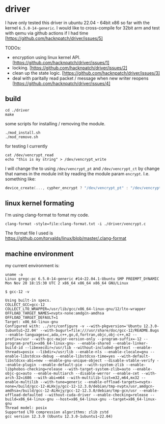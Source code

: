 # driver
I have only tested this driver in ubuntu 22.04 - 64bit x86 so far with the kernel
`6.5.0-14-generic`. I would like to cross-compile for 32bit arm and test
with qemu via github actions if I had time [https://github.com/hacknpatch/driver/issues/5]

TODOs:
* encryption using linux kernel API. [https://github.com/hacknpatch/driver/issues/1]
* locking. [https://github.com/hacknpatch/driver/issues/2]
* clean up the state logic. [https://github.com/hacknpatch/driver/issues/3]
* deal with paritally read packet / message when new writer reopens [https://github.com/hacknpatch/driver/issues/4]
  

## build 

```shell
cd ./driver
make
```

some scripts for installing / removing the module.
```shell
./mod_install.sh
./mod_remove.sh
```

for testing I currently 
```shell
cat /dev/vencrypt_read
echo "this is my string" > /dev/vencrypt_write
```

I will change the to using `/dev/vencrypt_pt` and `/dev/vencrypt_ct` by change 
that names in the module init by reading the module param `encrypt`. 
I.e. something like:
```c
device_create(..., cypher_encrypt ? "/dev/vencrypt_pt" : "/dev/vencrypt_ct")
```


## linux kernel formating 
I'm using clang-format to fomat my code.
```shell
clang-format -style=file:clang-format.txt -i ./driver/vencrypt.c
```
The format file I used is https://github.com/torvalds/linux/blob/master/.clang-format

## machine environment
my current environment is:
```shell
uname -a
Linux gregc-pc 6.5.0-14-generic #14~22.04.1-Ubuntu SMP PREEMPT_DYNAMIC Mon Nov 20 18:15:30 UTC 2 x86_64 x86_64 x86_64 GNU/Linux
```

```shell
$ gcc-12 -v

Using built-in specs.
COLLECT_GCC=gcc-12
COLLECT_LTO_WRAPPER=/usr/lib/gcc/x86_64-linux-gnu/12/lto-wrapper
OFFLOAD_TARGET_NAMES=nvptx-none:amdgcn-amdhsa
OFFLOAD_TARGET_DEFAULT=1
Target: x86_64-linux-gnu
Configured with: ../src/configure -v --with-pkgversion='Ubuntu 12.3.0-1ubuntu1~22.04' --with-bugurl=file:///usr/share/doc/gcc-12/README.Bugs --enable-languages=c,ada,c++,go,d,fortran,objc,obj-c++,m2 --prefix=/usr --with-gcc-major-version-only --program-suffix=-12 --program-prefix=x86_64-linux-gnu- --enable-shared --enable-linker-build-id --libexecdir=/usr/lib --without-included-gettext --enable-threads=posix --libdir=/usr/lib --enable-nls --enable-clocale=gnu --enable-libstdcxx-debug --enable-libstdcxx-time=yes --with-default-libstdcxx-abi=new --enable-gnu-unique-object --disable-vtable-verify --enable-plugin --enable-default-pie --with-system-zlib --enable-libphobos-checking=release --with-target-system-zlib=auto --enable-objc-gc=auto --enable-multiarch --disable-werror --enable-cet --with-arch-32=i686 --with-abi=m64 --with-multilib-list=m32,m64,mx32 --enable-multilib --with-tune=generic --enable-offload-targets=nvptx-none=/build/gcc-12-ALHxjy/gcc-12-12.3.0/debian/tmp-nvptx/usr,amdgcn-amdhsa=/build/gcc-12-ALHxjy/gcc-12-12.3.0/debian/tmp-gcn/usr --enable-offload-defaulted --without-cuda-driver --enable-checking=release --build=x86_64-linux-gnu --host=x86_64-linux-gnu --target=x86_64-linux-gnu
Thread model: posix
Supported LTO compression algorithms: zlib zstd
gcc version 12.3.0 (Ubuntu 12.3.0-1ubuntu1~22.04) 
```
  

